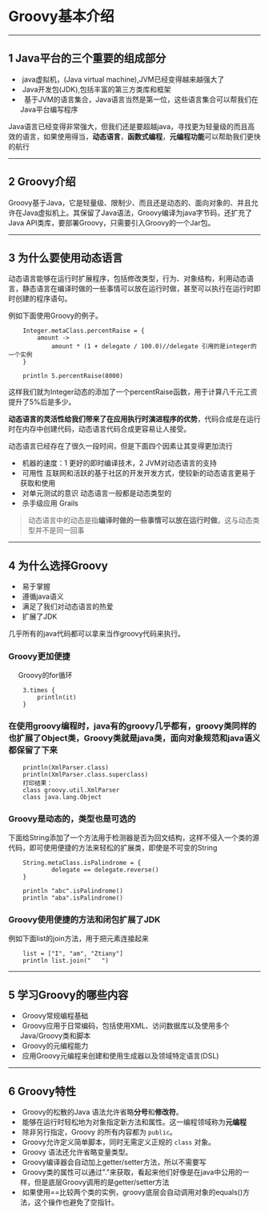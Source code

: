 # Groovy基本介绍


---
## 1 Java平台的三个重要的组成部分

-  java虚拟机，(Java virtual machine),JVM已经变得越来越强大了
-  Java开发包(JDK),包括丰富的第三方类库和框架
-   基于JVM的语言集合，Java语言当然是第一位，这些语言集合可以帮我们在Java平台编写程序


Java语言已经变得非常强大，但我们还是要超越java，寻找更为轻量级的而且高效的语言，如果使用得当，**动态语言**，**函数式编程**，**元编程功能**可以帮助我们更快的航行

---
## 2 Groovy介绍

Groovy基于Java，它是轻量级、限制少、而且还是动态的、面向对象的、并且允许在Java虚拟机上。其保留了Java语法，Groovy编译为java字节码，还扩充了Java API类库，要部署Groovy，只需要引入Groovy的一个Jar包。


---
## 3 为什么要使用动态语言

动态语言能够在运行时扩展程序，包括修改类型，行为、对象结构，利用动态语言，静态语言在编译时做的一些事情可以放在运行时做，甚至可以执行在运行时即时创建的程序语句。

例如下面使用Groovy的例子。


```
    Integer.metaClass.percentRaise = {
        amount ->
            amount * (1 + delegate / 100.0)//delegate 引用的是integer的一个实例
    }

    println 5.percentRaise(8000)
```


这样我们就为Integer动态的添加了一个percentRaise函数，用于计算八千元工资提升了5%后是多少。


**动态语言的灵活性给我们带来了在应用执行时演进程序的优势**，代码合成是在运行时在内存中创建代码，动态语言代码合成更容易让人接受。

动态语言已经存在了很久一段时间，但是下面四个因素让其变得更加流行

-  机器的速度：1 更好的即时编译技术，2 JVM对动态语言的支持
-  可用性 互联网和活跃的基于社区的开发开发方式，使较新的动态语言更易于获取和使用
-  对单元测试的意识 动态语言一般都是动态类型的
-  杀手级应用 Grails

>动态语言中的动态是指**编译时做的一些事情可以放在运行时做**，这与动态类型并不是同一回事


---
## 4 为什么选择Groovy

-  易于掌握
-  遵循java语义
-  满足了我们对动态语言的热爱
-  扩展了JDK

几乎所有的java代码都可以拿来当作groovy代码来执行。


### Groovy更加便捷
    
Groovy的for循环
```    
    3.times {
        println(it)
    }
```

### 在使用groovy编程时，java有的groovy几乎都有，groovy类同样的也扩展了Object类，Groovy类就是java类，面向对象规范和java语义都保留了下来

```
    println(XmlParser.class)
    println(XmlParser.class.superclass)
    打印结果：
    class groovy.util.XmlParser
    class java.lang.Object
```

### Groovy是动态的，类型也是可选的


下面给String添加了一个方法用于检测器是否为回文结构，这样不侵入一个类的源代码，即可使用便捷的方法来轻松的扩展类，即使是不可变的String

```
    String.metaClass.isPalindrome = {
            delegate == delegate.reverse()
    }

    println "abc".isPalindrome()
    println "aba".isPalindrome()
```

### Groovy使用便捷的方法和闭包扩展了JDK

例如下面list的join方法，用于把元素连接起来

```
    list = ["I", "am", "Ztiany"]
    println list.join("   ")
```

---
## 5 学习Groovy的哪些内容

-  Groovy常规编程基础
-  Groovy应用于日常编码，包括使用XML、访问数据库以及使用多个Java/Groovy类和脚本
-  Groovy的元编程能力
-  应用Groovy元编程来创建和使用生成器以及领域特定语言(DSL)

---
## 6 Groovy特性

-  Groovy的松散的Java 语法允许省略**分号**和**修改符**。
-  能够在运行时轻松地为对象指定新方法和属性。这一编程领域称为**元编程**
-  除非另行指定，Groovy 的所有内容都为 `public`。
-  Groovy允许定义简单脚本，同时无需定义正规的 `class` 对象。
-  Groovy 语法还允许省略变量类型。
-  Groovy编译器会自动加上getter/setter方法，所以不需要写
-  Groovy类的属性可以通过"."来获取，看起来他们好像是在java中公用的一样，但是底层Groovy调用的是getter/setter方法
-  如果使用==比较两个类的实例，groovy底层会自动调用对象的equals()方法，这个操作也避免了空指针。





